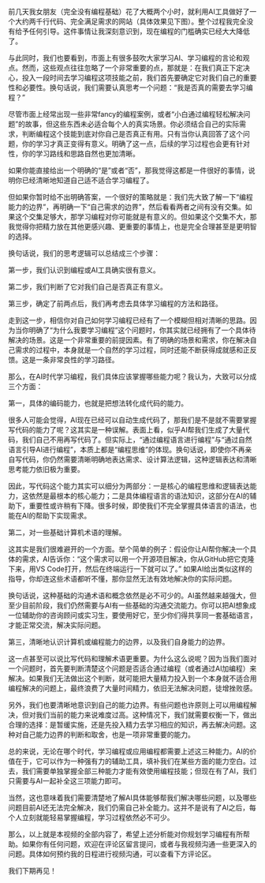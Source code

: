 前几天我女朋友（完全没有编程基础）花了大概两个小时，就利用AI工具做好了一个大约两千行代码、完全满足需求的网站（具体效果见下图）。整个过程我完全没有给予任何引导。这件事情让我深刻意识到，现在编程的门槛确实已经大大降低了。

与此同时，我们也要看到，市面上有很多鼓吹大家学习AI、学习编程的言论和观点。然而，这些观点往往忽略了一个非常重要的点，那就是：在我们真正下定决心，投入一段时间去学习编程这项技能之前，我们首先要确定它对我们自己的重要性和必要性。换句话说，我们需要认真思考一个问题：“我是否真的需要去学习编程？”

尽管市面上经常出现一些非常fancy的编程案例，或者“小白通过编程轻松解决问题”的故事，但这些东西未必适合每个人的真实场景。你必须结合自己的实际需求，判断编程这个技能到底对你自己是否真正有用。只有当你认真回答了这个问题，你的学习才真正变得有意义。明确了这一点，后续的学习过程也会更有针对性，你的学习路线和思路自然也更加清晰。

如果你能直接给出一个明确的“是”或者“否”，那我觉得这都是一件很好的事情，说明你已经清晰地知道自己适不适合学习编程了。

但如果你暂时给不出明确答案，一个很好的策略就是：我们先大致了解一下“编程能力的边界”，再明确一下“自己需求的边界”，然后看看两者之间有没有交集。如果这个交集足够大，那学习编程对你可能就是有意义的。但如果这个交集不大，那我觉得你把精力放在其他更感兴趣、更重要的事情上，也是完全合理甚至是更明智的选择。

换句话说，我们的思考逻辑可以总结成三个步骤：

第一步，我们认识到编程或AI工具确实很有意义。

第二步，我们判断了它对我们自己是否真正有意义。

第三步，确定了前两点后，我们再考虑去具体学习编程的方法和路径。

走到这一步，相信你对自己如何学习编程已经有了一个模糊但相对清晰的思路。因为当你明确了“为什么我要学习编程”这个问题时，你其实就已经拥有了一个具体待解决的场景。这是一个非常重要的前提因素。有了明确的场景和需求，你在解决自己需求的过程中，本身就是一个自然的学习过程，同时还能不断获得成就感和正反馈。这是一条非常良性的学习路径。

那么，在AI时代学习编程，我们具体应该掌握哪些能力呢？我认为，大致可以分成三个方面：

第一，具体的编码能力，也就是把想法转化成代码的能力。

很多人可能会觉得，AI现在已经可以自动生成代码了，那我们是不是就不需要掌握写代码的能力了呢？这其实是一种误解。表面上看，似乎AI帮我们生成了大量代码，我们自己不用再写代码了。但实际上，“通过编程语言进行编程”与“通过自然语言引导AI进行编程”，本质上都是“编程思维”的体现。换句话说，即使你不再亲自写代码，你仍然需要清晰明确地表达需求、设计算法逻辑，这种逻辑表达和清晰思考能力依旧极为重要。

因此，写代码这个能力其实可以细分为两部分：一是核心的编程思维和逻辑表达能力，这依然是最根本的核心能力；二是具体编程语言的语法知识，这部分在AI的辅助下，重要性或许稍有下降。很多时候，即使我们不完全掌握具体语言的语法，也能在AI的帮助下实现需求。

第二，对一些基础计算机术语的理解。

这其实是我们很难避开的一个方面。举个简单的例子：假设你让AI帮你解决一个具体的需求，AI告诉你：“这个需求可以用一个开源项目解决，你从GitHub把它克隆下来，用VS Code打开，然后在终端运行一下就可以了。” 如果AI给出类似这样的指导，你却连这些术语都听不懂，那你显然无法有效地解决你的实际问题。

换句话说，这种基础的沟通术语和概念依然是必不可少的。AI虽然越来越强大，但至少目前阶段，我们仍然需要与AI有一些基础的沟通交流能力。你可以把AI想象成一位辅助你的咨询顾问或实习生，要使用好它，至少你们得共享同一套基础语言，才能正常交流，解决实际问题。

第三，清晰地认识计算机或编程能力的边界，以及我们自身能力的边界。

这一点甚至可以说比写代码和理解术语更重要。为什么这么说呢？因为当我们面对一个问题时，首先要判断清楚这个问题是否适合通过编程（或者通过AI加编程）来解决。如果我们无法做出这个判断，就可能把大量精力投入到一个本身就不适合用编程解决的问题上，最终浪费了大量时间精力，依旧无法解决问题，徒增挫败感。

另外，我们也要清晰地意识到自己的能力边界。有些问题也许原则上可以用编程解决，但对我们当前的能力来说难度过高。这种情况下，我们就需要权衡一下，做出合理的选择：是暂缓实施，还是先投入精力去学习相应的知识，再去解决问题。这种对自己能力边界的判断和取舍，也是一项非常重要的能力。

总的来说，无论在哪个时代，学习编程或应用编程都需要上述这三种能力。AI的价值在于，它可以作为一种强有力的辅助工具，填补我们在某些方面的能力空白。过去，我们需要单独掌握全部三种能力才能有效使用编程技能；但现在有了AI，我们只需要与AI一起补全这三项能力即可。

当然，这也意味着我们需要清楚地了解AI具体能够帮我们解决哪些问题，以及哪些问题目前AI还无法完全解决，我们仍需自己补全能力。这并不是说有了AI之后，每个人立刻就能轻易掌握编程，学习过程依然必不可少。

那么，以上就是本视频的全部内容了，希望上述分析能对你规划学习编程有所帮助。如果你有任何问题，欢迎在评论区留言提问，或者与我视频沟通一些更深入的问题。具体如何预约我的日程进行视频沟通，可以查看下方评论区。

我们下期再见！
